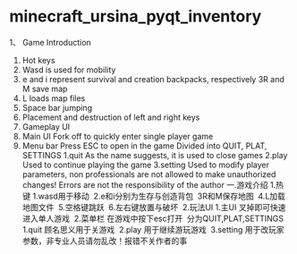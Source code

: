 # minecraft_ursina_pyqt_inventory
1、 Game Introduction
1. Hot keys
1. Wasd is used for mobility
2. e and i represent survival and creation backpacks, respectively
3R and M save map
4. L loads map files
5. Space bar jumping
6. Placement and destruction of left and right keys
2. Gameplay UI
1. Main UI
Fork off to quickly enter single player game
2. Menu bar
Press ESC to open in the game
Divided into QUIT, PLAT, SETTINGS
1.quit
As the name suggests, it is used to close games
2.play
Used to continue playing the game
3.setting
Used to modify player parameters, non professionals are not allowed to make unauthorized changes! Errors are not the responsibility of the author
一.游戏介绍
1.热键
1.wasd用于移动
﻿
2.e和i分别为生存与创造背包
﻿
3R和M保存地图
﻿
4.L加载地图文件
﻿
5.空格键跳跃
﻿
6.左右键放置与破坏
﻿
2.玩法UI
1.主UI
叉掉即可快速进入单人游戏
﻿
2.菜单栏
在游戏中按下esc打开
﻿
分为QUIT,PLAT,SETTINGS
1.quit
顾名思义用于关游戏
﻿
2.play
用于继续游玩游戏
﻿
3.setting
用于改玩家参数，非专业人员请勿乱改！报错不关作者的事
